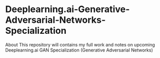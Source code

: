 # Deeplearning.ai-Generative-Adversarial-Networks-Specialization
About This repository will contains my full work and notes on upcoming Deeplearning.ai GAN Specialization (Generative Adversarial Networks)
